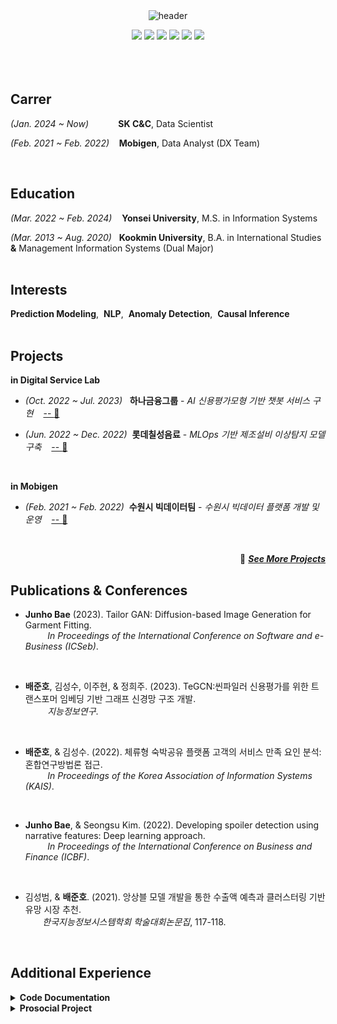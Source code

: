 </br>
</br>

<div align="center">
  
![header](https://capsule-render.vercel.app/api?type=transparent&height=130&section=header&text=Junho%20Bae&fontSize=88&fontAlignY=38&desc=Data%20Scientist%20|%20AI%20Researcher%20&descAlignY=75&descAlign=60)

<img src="https://img.shields.io/badge/Python-3776AB?style=flat&logo=python&logoColor=white">
<img src="https://img.shields.io/badge/R-276DC3?style=flat&logo=r&logoColor=white">
<img src="https://img.shields.io/badge/SQL-4479A1?style=flat&logo=postgresql&logoColor=white">
<img src="https://img.shields.io/badge/PyTorch-EE4C2C?style=flat&logo=pytorch&logoColor=white">
<img src="https://img.shields.io/badge/BentoML-FF6F61?style=flat&logo=bentoml&logoColor=white">
<img src="https://img.shields.io/badge/Tableau-4CAF50?style=flat&logo=tableau&logoColor=white">
</div>

</br>
</br>
</br>

## Carrer
*(Jan. 2024 ~ Now)*&nbsp;&nbsp;&nbsp;&nbsp;&nbsp;&nbsp;&nbsp;&nbsp;&nbsp;&nbsp;&nbsp;&nbsp;**SK C&C**, Data Scientist <br>

*(Feb. 2021 ~ Feb. 2022)*&nbsp;&nbsp;&nbsp;&nbsp;**Mobigen**, Data Analyst (DX Team) <br>


</br>

## Education
*(Mar. 2022 ~ Feb. 2024)*&nbsp;&nbsp;&nbsp;&nbsp;**Yonsei University**, M.S. in Information Systems <br>

*(Mar. 2013 ~ Aug. 2020)*&nbsp;&nbsp;&nbsp;**Kookmin University**, B.A. in International Studies **&** Management Information Systems (Dual Major)
</br>
</br>

## Interests

**Prediction Modeling**,&nbsp;  **NLP**,&nbsp; **Anomaly Detection**,&nbsp; **Causal Inference**
</br>
</br>

## Projects

<p align="center">

**in Digital Service Lab**

- *(Oct. 2022 ~ Jul. 2023)*&nbsp;&nbsp; **하나금융그룹** - _AI 신용평가모형 기반 챗봇 서비스 구현_ &nbsp;&nbsp; [-- :pushpin:](https://github.com/juunho/Completed_Projects/tree/db83be47d14ddff856bd0da3046100989d13667e/AI%20%EC%8B%A0%EC%9A%A9%ED%8F%89%EA%B0%80%EB%AA%A8%ED%98%95%20%EA%B8%B0%EB%B0%98%20%EC%B1%97%EB%B4%87%20%EC%84%9C%EB%B9%84%EC%8A%A4%20%EA%B5%AC%ED%98%84) <br>


- *(Jun. 2022 ~ Dec. 2022)*&nbsp;&nbsp;**롯데칠성음료** - _MLOps 기반 제조설비 이상탐지 모델 구축_ &nbsp;&nbsp; [-- :pushpin:](https://github.com/juunho/Completed_Projects/tree/db83be47d14ddff856bd0da3046100989d13667e/MLOps%20%EA%B8%B0%EB%B0%98%20%EC%A0%9C%EC%A1%B0%EC%84%A4%EB%B9%84%20%EC%9D%B4%EC%83%81%ED%83%90%EC%A7%80%20%EB%AA%A8%EB%8D%B8%20%EA%B5%AC%EC%B6%95)  <br>

</br>

**in Mobigen**
  
- *(Feb. 2021 ~ Feb. 2022)*&nbsp;&nbsp;**수원시 빅데이터팀** - _수원시 빅데이터 플랫폼 개발 및 운영_ &nbsp;&nbsp; [-- :pushpin:](https://github.com/juunho/Suwon-2021)  <br>

</p>

<div align="right">

</br>

:rocket: [***See More Projects***](https://github.com/juunho/Completed_Projects)

</div
  
</br>

## Publications & Conferences

- **Junho Bae** (2023). Tailor GAN: Diffusion-based Image Generation for Garment Fitting. </br>
&nbsp;&nbsp;&nbsp;&nbsp;&nbsp;&nbsp;&nbsp;&nbsp;&nbsp;*In Proceedings of the International Conference on Software and e-Business (ICSeb)*.
      
</br>

- **배준호**, 김성수, 이주현, & 정희주. (2023). TeGCN:씬파일러 신용평가를 위한 트랜스포머 임베딩 기반 그래프 신경망 구조 개발. </br>
&nbsp;&nbsp;&nbsp;&nbsp;&nbsp;&nbsp;&nbsp;&nbsp;&nbsp;*지능정보연구*.

      
</br>
      
- **배준호**, & 김성수. (2022). 체류형 숙박공유 플랫폼 고객의 서비스 만족 요인 분석: 혼합연구방법론 접근. </br>
&nbsp;&nbsp;&nbsp;&nbsp;&nbsp;&nbsp;&nbsp;&nbsp;&nbsp;*In Proceedings of the Korea Association of Information Systems (KAIS)*.

</br>

- **Junho Bae**, & Seongsu Kim. (2022). Developing spoiler detection using narrative features: Deep learning approach.  </br>
&nbsp;&nbsp;&nbsp;&nbsp;&nbsp;&nbsp;&nbsp;&nbsp;&nbsp;*In Proceedings of the International Conference on Business and Finance (ICBF)*.

</br>

- 김성범, & **배준호**. (2021). 앙상블 모델 개발을 통한 수출액 예측과 클러스터링 기반 유망 시장 추천. </br>
&nbsp;&nbsp;&nbsp;&nbsp;&nbsp;&nbsp; *한국지능정보시스템학회 학술대회논문집*, 117-118.
</br>


## Additional Experience

<details>
<summary><b>Code Documentation</b></summary>

  - Econometric Models
  
  - Dive into Deep Learning: Recommender Systems
    
</details>


<details>
<summary><b>Prosocial Project</b></summary>

  - [ESG Rating](https://github.com/juunho/Side_Projects#prosocial-project)

  - 
    
</details>
